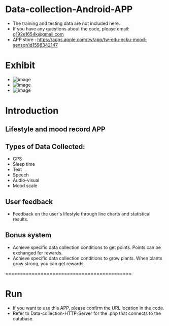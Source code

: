 # Data-collection-Android-APP 
- The training and testing data are not included here.
- If you have any questions about the code, please email: g192e1654k@gmail.com
- APP store : https://apps.apple.com/tw/app/tw-edu-ncku-mood-sensor/id1598342147

# Exhibit
- ![image](https://github.com/Evanston0624/Data-collection-Android-APP/tree/main/result/colection.png)
- ![image](https://github.com/Evanston0624/Data-collection-Android-APP/tree/main/result/feedback.png)
- ![image](https://github.com/Evanston0624/Data-collection-Android-APP/tree/main/result/point.png)

# Introduction
## Lifestyle and mood record APP
## Types of Data Collected:
- GPS
- Sleep time
- Text
- Speech
- Audio-visual
- Mood scale

## User feedback
- Feedback on the user's lifestyle through line charts and statistical results.

## Bonus system
- Achieve specific data collection conditions to get points. Points can be exchanged for rewards.
- Achieve specific data collection conditions to grow plants. When plants grow strong, you can get rewards.

===========================================
# Run
- If you want to use this APP, please confirm the URL location in the code.
- Refer to Data-collection-HTTP-Server for the .php that connects to the database.